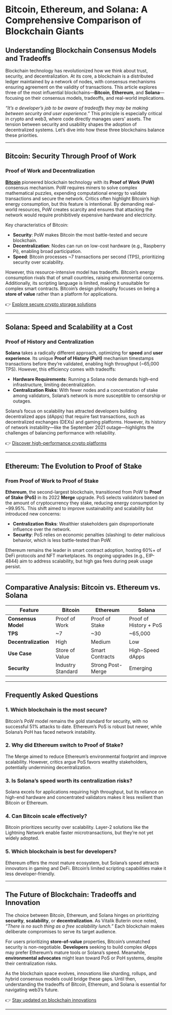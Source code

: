 # Bitcoin, Ethereum, and Solana: A Comprehensive Comparison of Blockchain Giants  

## Understanding Blockchain Consensus Models and Tradeoffs  

Blockchain technology has revolutionized how we think about trust, security, and decentralization. At its core, a blockchain is a distributed ledger maintained by a network of nodes, with consensus mechanisms ensuring agreement on the validity of transactions. This article explores three of the most influential blockchains—**Bitcoin**, **Ethereum**, and **Solana**—focusing on their consensus models, tradeoffs, and real-world implications.  

_“It’s a developer’s job to be aware of tradeoffs they may be making between security and user experience.”_ This principle is especially critical in crypto and web3, where code directly manages users' assets. The tension between security and usability shapes the adoption of decentralized systems. Let’s dive into how these three blockchains balance these priorities.  

---

## Bitcoin: Security Through Proof of Work  

### Proof of Work and Decentralization  

[**Bitcoin**](https://bitcoin.org/en/) pioneered blockchain technology with its **Proof of Work (PoW)** consensus mechanism. PoW requires miners to solve complex mathematical puzzles, expending computational energy to validate transactions and secure the network. Critics often highlight Bitcoin’s high energy consumption, but this feature is intentional. By demanding real-world resources, PoW creates scarcity and ensures that attacking the network would require prohibitively expensive hardware and electricity.  

Key characteristics of Bitcoin:  
- **Security**: PoW makes Bitcoin the most battle-tested and secure blockchain.  
- **Decentralization**: Nodes can run on low-cost hardware (e.g., Raspberry Pi), enabling broad participation.  
- **Speed**: Bitcoin processes ~7 transactions per second (TPS), prioritizing security over scalability.  

However, this resource-intensive model has tradeoffs. Bitcoin’s energy consumption rivals that of small countries, raising environmental concerns. Additionally, its scripting language is limited, making it unsuitable for complex smart contracts. Bitcoin’s design philosophy focuses on being a **store of value** rather than a platform for applications.  

👉 [Explore secure crypto storage solutions](https://bit.ly/okx-bonus)  

---

## Solana: Speed and Scalability at a Cost  

### Proof of History and Centralization  

**Solana** takes a radically different approach, optimizing for **speed** and **user experience**. Its unique **Proof of History (PoH)** mechanism timestamps transactions before they’re validated, enabling high throughput (~65,000 TPS). However, this efficiency comes with tradeoffs:  

- **Hardware Requirements**: Running a Solana node demands high-end infrastructure, limiting decentralization.  
- **Centralization Risks**: With fewer nodes and a concentration of stake among validators, Solana’s network is more susceptible to censorship or outages.  

Solana’s focus on scalability has attracted developers building decentralized apps (dApps) that require fast transactions, such as decentralized exchanges (DEXs) and gaming platforms. However, its history of network instability—like the September 2021 outage—highlights the challenges of balancing performance with reliability.  

👉 [Discover high-performance crypto platforms](https://bit.ly/okx-bonus)  

---

## Ethereum: The Evolution to Proof of Stake  

### From Proof of Work to Proof of Stake  

**Ethereum**, the second-largest blockchain, transitioned from PoW to **Proof of Stake (PoS)** in its 2022 **Merge** upgrade. PoS selects validators based on the amount of cryptocurrency they stake, reducing energy consumption by ~99.95%. This shift aimed to improve sustainability and scalability but introduced new concerns:  

- **Centralization Risks**: Wealthier stakeholders gain disproportionate influence over the network.  
- **Security**: PoS relies on economic penalties (slashing) to deter malicious behavior, which is less battle-tested than PoW.  

Ethereum remains the leader in smart contract adoption, hosting 60%+ of DeFi protocols and NFT marketplaces. Its ongoing upgrades (e.g., EIP-4844) aim to address scalability, but high gas fees during peak usage persist.  

---

## Comparative Analysis: Bitcoin vs. Ethereum vs. Solana  

| Feature               | Bitcoin                | Ethereum               | Solana                 |  
|-----------------------|------------------------|------------------------|------------------------|  
| **Consensus Model**   | Proof of Work           | Proof of Stake          | Proof of History + PoS |  
| **TPS**               | ~7                     | ~30                    | ~65,000                |  
| **Decentralization**  | High                   | Medium                 | Low                    |  
| **Use Case**          | Store of Value          | Smart Contracts        | High-Speed dApps       |  
| **Security**          | Industry Standard       | Strong Post-Merge      | Emerging               |  

---

## Frequently Asked Questions  

### 1. **Which blockchain is the most secure?**  
Bitcoin’s PoW model remains the gold standard for security, with no successful 51% attacks to date. Ethereum’s PoS is robust but newer, while Solana’s PoH has faced network instability.  

### 2. **Why did Ethereum switch to Proof of Stake?**  
The Merge aimed to reduce Ethereum’s environmental footprint and improve scalability. However, critics argue PoS favors wealthy stakeholders, potentially undermining decentralization.  

### 3. **Is Solana’s speed worth its centralization risks?**  
Solana excels for applications requiring high throughput, but its reliance on high-end hardware and concentrated validators makes it less resilient than Bitcoin or Ethereum.  

### 4. **Can Bitcoin scale effectively?**  
Bitcoin prioritizes security over scalability. Layer-2 solutions like the Lightning Network enable faster microtransactions, but they’re not yet widely adopted.  

### 5. **Which blockchain is best for developers?**  
Ethereum offers the most mature ecosystem, but Solana’s speed attracts innovators in gaming and DeFi. Bitcoin’s limited scripting capabilities make it less developer-friendly.  

---

## The Future of Blockchain: Tradeoffs and Innovation  

The choice between Bitcoin, Ethereum, and Solana hinges on prioritizing **security**, **scalability**, or **decentralization**. As Vitalik Buterin once noted, _“There is no such thing as a free scalability lunch.”_ Each blockchain makes deliberate compromises to serve its target audience.  

For users prioritizing **store-of-value** properties, Bitcoin’s unmatched security is non-negotiable. **Developers** seeking to build complex dApps may prefer Ethereum’s mature tools or Solana’s speed. Meanwhile, **environmental advocates** might lean toward PoS or PoH systems, despite their centralization risks.  

As the blockchain space evolves, innovations like sharding, rollups, and hybrid consensus models could bridge these gaps. Until then, understanding the tradeoffs of Bitcoin, Ethereum, and Solana is essential for navigating web3’s future.  

👉 [Stay updated on blockchain innovations](https://bit.ly/okx-bonus)  

---  
